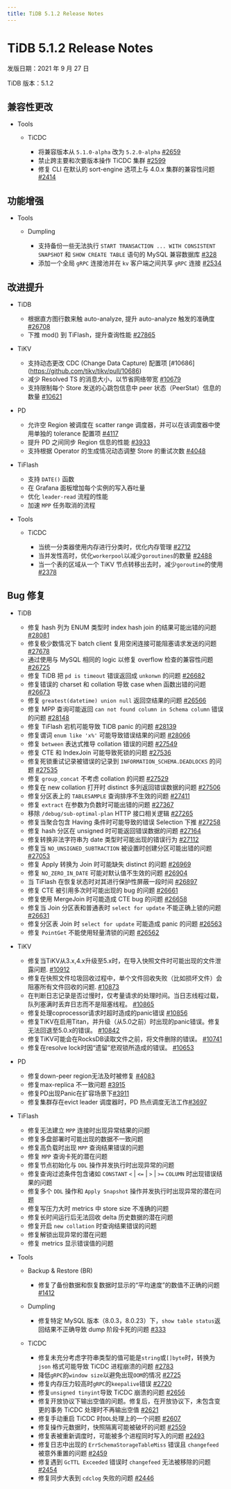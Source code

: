 ```yaml
---
title: TiDB 5.1.2 Release Notes
---
```


# TiDB 5.1.2 Release Notes

发版日期：2021 年 9 月 27 日

TiDB 版本：5.1.2  

## 兼容性更改

+ Tools

    + TiCDC

        - 将兼容版本从 `5.1.0-alpha` 改为 `5.2.0-alpha` [#2659](https://github.com/pingcap/ticdc/pull/2659)
        - 禁止跨主要和次要版本操作 TiCDC 集群 [#2599](https://github.com/pingcap/ticdc/pull/2599)
        - 修复 CLI 在默认的 sort-engine 选项上与 4.0.x 集群的兼容性问题 [#2414](https://github.com/pingcap/ticdc/pull/2414)

## 功能增强

+ Tools

    + Dumpling

        - 支持备份一些无法执行 `START TRANSACTION ... WITH CONSISTENT SNAPSHOT` 和 `SHOW CREATE TABLE` 语句的 MySQL 兼容数据库 [#328](https://github.com/pingcap/dumpling/pull/328)
        - 添加一个全局 `gRPC` 连接池并在 `kv` 客户端之间共享 `gRPC` 连接 [#2534](https://github.com/pingcap/ticdc/pull/2534)

## 改进提升

+ TiDB

    - 根据直方图行数来触 auto-analyze, 提升 auto-analyze 触发的准确度 [#26708](https://github.com/pingcap/tidb/pull/26708)
    - 下推 mod() 到 TiFlash，提升查询性能 [#27865](https://github.com/pingcap/tidb/pull/27865)

+ TiKV

    - 支持动态更改 CDC (Change Data Capture) 配置项 [#10686] (https://github.com/tikv/tikv/pull/10686)
    - 减少 Resolved TS 的消息大小，以节省网络带宽 [#10679](https://github.com/tikv/tikv/pull/10679)
    - 支持限制每个 Store 发送的心跳包信息中 peer 状态（PeerStat）信息的数量 [#10621](https://github.com/tikv/tikv/pull/10621)

+ PD

    - 允许空 Region 被调度在 scatter range 调度器，并可以在该调度器中使用单独的 tolerance 配置项 [#4117](https://github.com/tikv/pd/pull/4117)
    - 提升 PD 之间同步 Region 信息的性能 [#3933](https://github.com/tikv/pd/pull/3933) 
    - 支持根据 Operator 的生成情况动态调整 Store 的重试次数 [#4048](https://github.com/tikv/pd/pull/4048)

+ TiFlash

    - 支持 `DATE()` 函数
    - 在 Grafana 面板增加每个实例的写入吞吐量
    - 优化 `leader-read` 流程的性能
    - 加速 `MPP` 任务取消的流程

+ Tools

    + TiCDC

        - 当统一分类器使用内存进行分类时，优化内存管理 [#2712](https://github.com/pingcap/ticdc/pull/2712)
        - 当并发性高时，优化`workerpool`以减少`goroutines`的数量 [#2488](https://github.com/pingcap/ticdc/pull/2488)
        - 当一个表的区域从一个 TiKV 节点转移出去时，减少`goroutine`的使用 [#2378](https://github.com/pingcap/ticdc/pull/2378)

## Bug 修复

+ TiDB

    - 修复 hash 列为 ENUM 类型时 index hash join 的结果可能出错的问题 [#28081](https://github.com/pingcap/tidb/pull/28081)
    - 修复极少数情况下 batch client 复用空闲连接可能阻塞请求发送的问题 [#27678](https://github.com/pingcap/tidb/pull/27678)
    - 通过使用与 MySQL 相同的 logic 以修复 overflow 检查的兼容性问题 [#26725](https://github.com/pingcap/tidb/pull/26725)
    - 修复 TiDB 把 `pd is timeout` 错误返回成 `unkonwn` 的问题 [#26682](https://github.com/pingcap/tidb/pull/26682)
    - 修复错误的 charset 和 collation 导致 case when 函数出错的问题 [#26673](https://github.com/pingcap/tidb/pull/26673)
    - 修复 `greatest(datetime) union null` 返回空结果的问题 [#26566](https://github.com/pingcap/tidb/pull/26566)
    - 修复 MPP 查询可能返回 `can not found column in Schema column` 错误的问题 [#28148](https://github.com/pingcap/tidb/pull/28148)
    - 修复 TiFlash 宕机可能导致 TiDB panic 的问题 [#28139](https://github.com/pingcap/tidb/pull/28139)
    - 修复谓词 `enum like 'x%'` 可能导致错误结果的问题 [#28066](https://github.com/pingcap/tidb/pull/28066)
    - 修复 `between` 表达式推导 collation 错误的问题 [#27549](https://github.com/pingcap/tidb/pull/27549)
    - 修复 CTE 和 IndexJoin 可能导致死锁的问题 [#27536](https://github.com/pingcap/tidb/pull/27536)
    - 修复死锁重试记录被错误的记录到 `INFORMATION_SCHEMA.DEADLOCKS` 的问题 [#27535](https://github.com/pingcap/tidb/pull/27535)
    - 修复 `group_concat` 不考虑 collation 的问题 [#27529](https://github.com/pingcap/tidb/pull/27529)
    - 修复在 new collation 打开时 distinct 多列返回错误数据的问题 [#27506](https://github.com/pingcap/tidb/pull/27506)
    - 修复分区表上的 `TABLESAMPLE` 查询排序不生效的问题 [#27411](https://github.com/pingcap/tidb/pull/27411)
    - 修复 `extract` 在参数为负数时可能出错的问题 [#27367](https://github.com/pingcap/tidb/pull/27367)
    - 移除 `/debug/sub-optimal-plan` HTTP 接口相关逻辑 [#27265](https://github.com/pingcap/tidb/pull/27265)
    - 修复当聚合包含 Having 条件时可能导致的错误 Selection 下推 [#27258](https://github.com/pingcap/tidb/pull/27258)
    - 修复 hash 分区在 unsigned 时可能返回错误数据的问题 [#27164](https://github.com/pingcap/tidb/pull/27164)
    - 修复转换非法字符串为 date 类型时可能出现的错误行为 [#27112](https://github.com/pingcap/tidb/pull/27112)
    - 修复当 `NO_UNSIGNED_SUBTRACTION` 被设置时创建分区可能出错的问题 [#27053](https://github.com/pingcap/tidb/pull/27053)
    - 修复 Apply 转换为 Join 时可能缺失 distinct 的问题 [#26969](https://github.com/pingcap/tidb/pull/26969)
    - 修复 `NO_ZERO_IN_DATE` 可能对默认值不生效的问题 [#26904](https://github.com/pingcap/tidb/pull/26904)
    - 当 TiFlash 在恢复状态时对其进行保护性屏蔽一段时间 [#26897](https://github.com/pingcap/tidb/pull/26897)
    - 修复 CTE 被引用多次时可能出现的 bug 的问题 [#26661](https://github.com/pingcap/tidb/pull/26661)
    - 修复使用 MergeJoin 时可能造成 CTE bug 的问题 [#26658](https://github.com/pingcap/tidb/pull/26658)
    - 修复当 Join 分区表和普通表时 `select for update` 不能正确上锁的问题 [#26631](https://github.com/pingcap/tidb/pull/26631)
    - 修复分区表 Join 时 `select for update` 可能造成 panic 的问题 [#26563](https://github.com/pingcap/tidb/pull/26563)
    - 修复 `PointGet` 不能使用轻量清锁的问题 [#26562](https://github.com/pingcap/tidb/pull/26562)

+ TiKV

    - 修复当TiKV从3.x,4.x升级至5.x时，在导入快照文件时可能出现的文件泄露问题. [#10912](https://github.com/tikv/tikv/pull/10912)
    - 修复在快照文件垃圾回收过程中，单个文件回收失败（比如损坏文件）会阻塞所有文件回收的问题. [#10873](https://github.com/tikv/tikv/pull/10873)
    - 在判断日志记录是否过慢时，仅考量请求的处理时间。当日志线程过载，队列塞满时丢弃日志而不是阻塞线程。 [#10865](https://github.com/tikv/tikv/pull/10865)
    - 修复处理coprocessor请求时超时造成的panic错误 [#10856](https://github.com/tikv/tikv/pull/10856)
    - 修复TiKV在启用Titan，并升级（从5.0之前）时出现的panic错误。修复无法回退至5.0.x的错误。 [#10842](https://github.com/tikv/tikv/pull/10842)
    - 修复TiKV可能会在RocksDB读取文件之前，将文件删除的错误。 [#10741](https://github.com/tikv/tikv/pull/10741)
    - 修复在resolve lock时因“遗留”悲观锁所造成的错误。 [#10653](https://github.com/tikv/tikv/pull/10653)

+ PD

    - 修复down-peer region无法及时被修复 [#4083](https://github.com/tikv/pd/pull/4083)
    - 修复max-replica 不一致问题 [#3915](https://github.com/tikv/pd/pull/3915)
    - 修复PD出现Panic在扩容场景下[#3911](https://github.com/tikv/pd/pull/3911)
    - 修复集群存在evict leader 调度器时，PD 热点调度无法工作[#3697](https://github.com/tikv/pd/pull/3697)

+ TiFlash

    - 修复无法建立 `MPP` 连接时出现异常结果的问题
    - 修复多盘部署时可能出现的数据不一致问题
    - 修复高负载时出现 `MPP` 查询结果错误的问题
    - 修复 `MPP` 查询卡死的潜在问题
    - 修复节点初始化与 `DDL` 操作并发执行时出现异常的问题
    - 修复查询过滤条件包含诸如 `CONSTANT` `<` | `<=` | `>` | `>=` `COLUMN` 时出现错误结果的问题
    - 修复多个 `DDL` 操作和 `Apply Snapshot` 操作并发执行时出现异常的潜在问题
    - 修复写压力大时 metrics 中 store size 不准确的问题
    - 修复长时间运行后无法回收 delta 历史数据的潜在问题
    - 修复开启 `new collation` 时查询结果错误的问题
    - 修复解锁出现异常的潜在问题
    - 修复 metrics 显示错误值的问题

+ Tools

    + Backup & Restore (BR)

        - 修复了备份数据和恢复数据时显示的“平均速度”的数值不正确的问题 [#1412](https://github.com/pingcap/br/pull/1412)

    + Dumpling

        - 修复特定 MySQL 版本（8.0.3，8.0.23）下，`show table status`返回结果不正确导致 dump 阶段卡死的问题 [#333](https://github.com/pingcap/dumpling/pull/333)

    + TiCDC

        - 修复未充分考虑字符串类型的值可能是`string`或`[]byte`时，转换为`json` 格式可能导致 TiCDC 进程崩溃的问题 [#2783](https://github.com/pingcap/ticdc/pull/2783)
        - 降低`gRPC`的`window size`以避免出现`OOM`的情况 [#2725](https://github.com/pingcap/ticdc/pull/2725)
        - 修复内存压力较高时`gRPC`的`keepalive`错误 [#2720](https://github.com/pingcap/ticdc/pull/2720)
        - 修复`unsigned tinyint`导致 TiCDC 崩溃的问题 [#2656](https://github.com/pingcap/ticdc/pull/2656)
        - 修复开放协议下输出空值的问题。修复后，在开放协议下，未包含变更的事务 TiCDC 处理时不再输出空值  [#2621](https://github.com/pingcap/ticdc/pull/2621)
        - 修复手动重启 TiCDC 时`DDL`处理上的一个问题 [#2607](https://github.com/pingcap/ticdc/pull/2607)
        - 修复操作元数据时，快照隔离可能被破坏的问题 [#2559](https://github.com/pingcap/ticdc/pull/2559)
        - 修复表被重新调度时，可能被多个进程同时写入的问题 [#2493](https://github.com/pingcap/ticdc/pull/2493)
        - 修复日志中出现的 `ErrSchemaStorageTableMiss` 错误且 `changefeed` 被意外重置的问题 [#2459](https://github.com/pingcap/ticdc/pull/2459)
        - 修复遇到 `GcTTL Exceeded` 错误时 `changefeed` 无法被移除的问题 [#2454](https://github.com/pingcap/ticdc/pull/2454)
        - 修复同步大表到 `cdclog` 失败的问题 [#2446](https://github.com/pingcap/ticdc/pull/2446)
